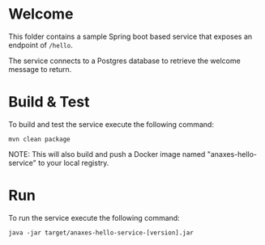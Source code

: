 # Welcome

This folder contains a sample Spring boot based service that exposes an endpoint of <code>/hello</code>.

The service connects to a Postgres database to retrieve the welcome message to return.

# Build & Test

To build and test the service execute the following command:

    mvn clean package

NOTE: This will also build and push a Docker image named "anaxes-hello-service" to your local registry.

# Run

To run the service execute the following command:

    java -jar target/anaxes-hello-service-[version].jar